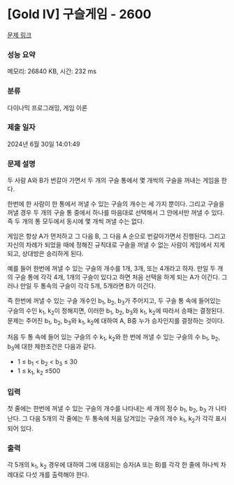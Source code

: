 # [Gold IV] 구슬게임 - 2600 

[문제 링크](https://www.acmicpc.net/problem/2600) 

### 성능 요약

메모리: 26840 KB, 시간: 232 ms

### 분류

다이나믹 프로그래밍, 게임 이론

### 제출 일자

2024년 6월 30일 14:01:49

### 문제 설명

<p>두 사람 A와 B가 번갈아 가면서 두 개의 구슬 통에서 몇 개씩의 구슬을 꺼내는 게임을 한다.</p>

<p>한번에 한 사람이 한 통에서 꺼낼 수 있는 구슬의 개수는 세 가지 뿐이다. 그리고 구슬을 꺼낼 경우 두 개의 구슬 통 중에서 하나를 마음대로 선택해서 그 안에서만 꺼낼 수 있다. 즉 두 개의 통 모두에서 동시에 몇 개씩 꺼낼 수는 없다.</p>

<p>게임은 항상 A가 먼저하고 그 다음 B, 그 다음 A 순으로 번갈아가면서 진행된다. 그리고 자신의 차례가 되었을 때에 정해진 규칙대로 구슬을 꺼낼 수 없는 사람이 게임에서 지게 되고, 상대방은 승리하게 된다.</p>

<p>예를 들어 한번에 꺼낼 수 있는 구슬의 개수를 1개, 3개, 또는 4개라고 하자. 만일 두 개의 구슬 통에 각각 4개, 1개의 구슬이 있다고 하면 처음 선택을 하게 되는 A가 이긴다. 그러나 만일 두 통속의 구슬이 각각 5개, 5개라면 B가 이긴다.</p>

<p>즉 한번에 꺼낼 수 있는 구슬 개수인 b<sub>1</sub>, b<sub>2</sub>, b<sub>3</sub>가 주어지고, 두 구슬 통 속에 들어있는 구슬의 수인 k<sub>1</sub>, k<sub>2</sub>이 정해지면, 이러한 b<sub>1</sub>, b<sub>2</sub>, b<sub>3</sub>와 k<sub>1</sub>, k<sub>2</sub>에 따라서 승패는 결정된다. 문제는 주어진 b<sub>1</sub>, b<sub>2</sub>, b<sub>3</sub>와 k<sub>1</sub>, k<sub>2</sub>에 대하여 A, B중 누가 승자인지를 결정하는 것이다.</p>

<p>처음 두 통 속에 들어 있는 구슬의 수 k<sub>1</sub>, k<sub>2</sub>와 한 번에 꺼낼 수 있는 구슬의 수 b<sub>1</sub>, b<sub>2</sub>, b<sub>3</sub>에 대한 제한조건은 다음과 같다.</p>

<ul>
	<li>1 ≤ b<sub>1</sub> < b<sub>2</sub> < b<sub>3</sub> ≤ 30 </li>
	<li>1 ≤ k<sub>1</sub>, k<sub>2</sub> ≤500</li>
</ul>

### 입력 

 <p>첫 줄에는 한번에 꺼낼 수 있는 구슬의 개수를 나타내는 세 개의 정수 b<sub>1</sub>, b<sub>2</sub>, b<sub>3</sub> 가 나타난다. 그 다음 5개의 각 줄에는 두 통속에 처음 담겨있는 구슬의 개수 k<sub>1</sub>, k<sub>2</sub>가 각각 표시되어 있다.</p>

### 출력 

 <p>각 5개의 k<sub>1</sub>, k<sub>2</sub> 경우에 대하여 그에 대응되는 승자(A 또는 B)를 각각 한 줄에 하나씩 차례대로 다섯 개를 출력해야 한다.</p>

